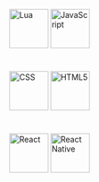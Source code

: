 <div style="display: flex; flex-direction: column; gap: 10px;">
  <p>
  <img width="70px" src="https://static-00.iconduck.com/assets.00/lua-icon-2048x2048-iud9q772.png" alt="Lua"/>
  <img width="70px" src="https://upload.wikimedia.org/wikipedia/commons/thumb/6/6a/JavaScript-logo.png/640px-JavaScript-logo.png" alt="JavaScript"/>
  </p>
  <p>
  <img width="70px" src="https://brandslogos.com/wp-content/uploads/images/css-logo.png" alt="CSS"/>
  <img width="70px" src="https://upload.wikimedia.org/wikipedia/commons/thumb/6/61/HTML5_logo_and_wordmark.svg/1200px-HTML5_logo_and_wordmark.svg.png" alt="HTML5"/>
  </p>
  <p>
  <img width="70px" src="https://upload.wikimedia.org/wikipedia/commons/thumb/a/a7/React-icon.svg/1200px-React-icon.svg.png" alt="React"/>
  <img width="70px" src="https://tplex.com/wp-content/uploads/2024/07/react-native-1.png" alt="React Native"/>
  </p>
</div>
